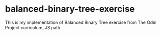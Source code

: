 # balanced-binary-tree-exercise
 This is my implementation of Balanced Binary Tree exercise from The Odin Project curriculum, JS path
